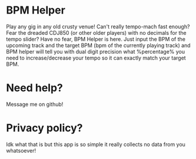 # BPM Helper
Play any gig in any old crusty venue!
Can't really tempo-mach fast enough?
Fear the dreaded CDJ850 (or other older players) with no decimals for the tempo slider? 
Have no fear, BPM Helper is here. Just input the BPM of the upcoming track and the target BPM (bpm of the currently playing track) and BPM helper will tell you with dual digit precision what %percentage% you need to increase/decrease your tempo so it can exactly match your target BPM.

# Need help? 
Message me on github!

# Privacy policy?
Idk what that is but this app is so simple it really collects no data from you whatsoever!
